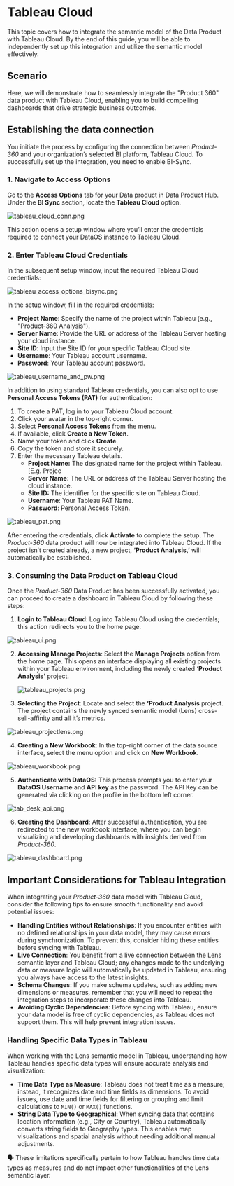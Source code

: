 # Tableau Cloud

This topic covers how to integrate the semantic model of the Data Product with Tableau Cloud. By the end of this guide, you will be able to independently set up this integration and utilize the semantic model effectively.

## Scenario

Here, we will demonstrate how to seamlessly integrate the "Product 360" data product with Tableau Cloud, enabling you to build compelling dashboards that drive strategic business outcomes.

## Establishing the data connection

You initiate the process by configuring the connection between *Product-360* and your organization’s selected BI platform, Tableau Cloud. To successfully set up the integration, you need to enable BI-Sync.

### 1. **Navigate to Access Options**
    
Go to the **Access Options** tab for your Data product in Data Product Hub. Under the **BI Sync** section, locate the **Tableau Cloud** option.

![tableau_cloud_conn.png](/learn/dp_consumer_learn_track/integrate_bi_tools/tab_cloud/tableau_cloud_conn.png)

This action opens a setup window where you’ll enter the credentials required to connect your DataOS instance to Tableau Cloud.

### 2. **Enter Tableau Cloud Credentials**
    
In the subsequent setup window, input the required Tableau Cloud credentials:

![tableau_access_options_bisync.png](/learn/dp_consumer_learn_track/integrate_bi_tools/tab_cloud/tableau_access_options_bisync.png)

In the setup window, fill in the required credentials:

- **Project Name**: Specify the name of the project within Tableau (e.g., "Product-360 Analysis").
- **Server Name**: Provide the URL or address of the Tableau Server hosting your cloud instance.
- **Site ID**: Input the Site ID for your specific Tableau Cloud site.
- **Username**: Your Tableau account username.
- **Password**: Your Tableau account password.

![tableau_username_and_pw.png](/learn/dp_consumer_learn_track/integrate_bi_tools/tab_cloud/tableau_username_and_pw.png)

In addition to using standard Tableau credentials, you can also opt to use **Personal Access Tokens (PAT)** for authentication:

1. To create a PAT, log in to your Tableau Cloud account.
2. Click your avatar in the top-right corner.
3. Select **Personal Access Tokens** from the menu.
4. If available, click **Create a New Token**.
5. Name your token and click **Create**.
6. Copy the token and store it securely.
7. Enter the necessary Tableau details.
    - **Project Name:** The designated name for the project within Tableau. [E.g.  Projec
    - **Server Name:** The URL or address of the Tableau Server hosting the cloud instance.
    - **Site ID:** The identifier for the specific site on Tableau Cloud.
    - **Username**: Your Tableau PAT Name.
    - **Password**: Personal Access Token.

![tableau_pat.png](/learn/dp_consumer_learn_track/integrate_bi_tools/tab_cloud/tableau_pat.png)

After entering the credentials, click **Activate** to complete the setup. The *Product-360* data product will now be integrated into Tableau Cloud. If the project isn’t created already, a new project, **‘Product Analysis,’** will automatically be established.
    
### 3. **Consuming the Data Product on Tableau Cloud**
    
Once the *Product-360* Data Product has been successfully activated, you can proceed to create a dashboard in Tableau Cloud by following these steps:

1. **Login to Tableau Cloud**: Log into Tableau Cloud using the credentials; this action redirects you to the home page.

![tableau_ui.png](/learn/dp_consumer_learn_track/integrate_bi_tools/tab_cloud/tableau_ui.png)

2. **Accessing Manage Projects**: Select the **Manage Projects** option from the home page. This opens an interface displaying all existing projects within your Tableau environment, including the newly created **‘Product Analysis’** project.
    
    ![tableau_projects.png](/learn/dp_consumer_learn_track/integrate_bi_tools/tab_cloud/tableau_projects.png)
    
3. **Selecting the Project**: Locate and select the **‘Product Analysis** project. The project contains the newly synced semantic model (Lens) cross-sell-affinity and all it’s metrics.

![tableau_projectlens.png](/learn/dp_consumer_learn_track/integrate_bi_tools/tab_cloud/tableau_projectlens.png)

4. **Creating a New Workbook**: In the top-right corner of the data source interface, select the menu option and click on **New Workbook**.

![tableau_workbook.png](/learn/dp_consumer_learn_track/integrate_bi_tools/tab_cloud/tableau_workbook.png)

5. **Authenticate with DataOS:** This process prompts you to enter your **DataOS Username** and **API key** as the password. The API Key can be generated via clicking on the profile in the bottom left corner.

![tab_desk_api.png](/learn/dp_consumer_learn_track/integrate_bi_tools/tab_cloud/tab_desk_api.png)

6. **Creating the Dashboard**: After successful authentication, you are redirected to the new workbook interface, where you can begin visualizing and developing dashboards with insights derived from *Product-360*.

![tableau_dashboard.png](/learn/dp_consumer_learn_track/integrate_bi_tools/tab_cloud/tableau_dashboard.png)

## Important Considerations for Tableau Integration

When integrating your *Product-360* data model with Tableau Cloud, consider the following tips to ensure smooth functionality and avoid potential issues:

- **Handling Entities without Relationships**:  If you encounter entities with no defined relationships in your data model, they may cause errors during synchronization. To prevent this, consider hiding these entities before syncing with Tableau.
- **Live Connection**: You benefit from a live connection between the Lens semantic layer and Tableau Cloud; any changes made to the underlying data or measure logic will automatically be updated in Tableau, ensuring you always have access to the latest insights.
- **Schema Changes**: If you make schema updates, such as adding new dimensions or measures, remember that you will need to repeat the integration steps to incorporate these changes into Tableau.
- **Avoiding Cyclic Dependencies**: Before syncing with Tableau, ensure your data model is free of cyclic dependencies, as Tableau does not support them. This will help prevent integration issues.

### Handling Specific Data Types in Tableau

When working with the Lens semantic model in Tableau, understanding how Tableau handles specific data types will ensure accurate analysis and visualization:

- **Time Data Type as Measure**: Tableau does not treat time as a measure; instead, it recognizes date and time fields as dimensions. To avoid issues, use date and time fields for filtering or grouping and limit calculations to `MIN()` or `MAX()` functions.
- **String Data Type to Geographical**: When syncing data that contains location information (e.g., City or Country), Tableau automatically converts string fields to Geography types. This enables map visualizations and spatial analysis without needing additional manual adjustments.

<aside class="callout">
🗣 These limitations specifically pertain to how Tableau handles time data types as measures and do not impact other functionalities of the Lens semantic layer.

</aside>